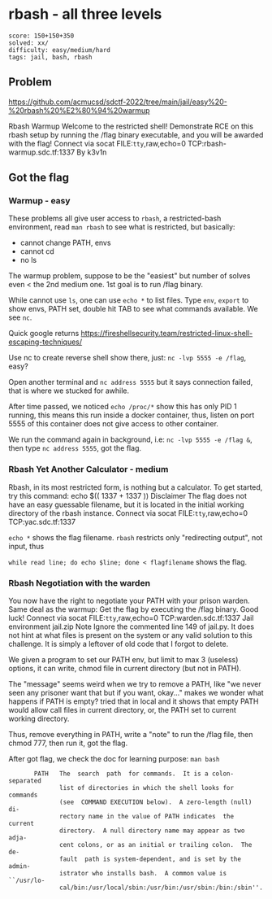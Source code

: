 # rbash - all three levels

```
score: 150+150+350
solved: xx/
difficulty: easy/medium/hard
tags: jail, bash, rbash
```

## Problem
https://github.com/acmucsd/sdctf-2022/tree/main/jail/easy%20-%20rbash%20%E2%80%94%20warmup

Rbash Warmup
Welcome to the restricted shell! Demonstrate RCE on this rbash setup by running the  /flag binary executable, and you will be awarded with the flag!
Connect via
socat FILE:`tty`,raw,echo=0 TCP:rbash-warmup.sdc.tf:1337
By k3v1n

## Got the flag
### Warmup - easy
These problems all give user access to `rbash`, a restricted-bash environment,
read `man rbash` to see what is restricted, but basically:

- cannot change PATH, envs
- cannot cd
- no ls

The warmup problem, suppose to be the "easiest" but number of solves even < the 2nd medium one.
1st goal is to run /flag binary.

While cannot use `ls`, one can use `echo *` to list files. Type `env`, `export` to
show envs, PATH set, double hit TAB to see what commands available. We see `nc`.

Quick google returns https://fireshellsecurity.team/restricted-linux-shell-escaping-techniques/

Use nc to create reverse shell show there, just: `nc -lvp 5555 -e /flag`, easy?

Open another terminal and `nc address 5555` but it says connection failed, that
is where we stucked for awhile.

After time passed, we noticed `echo /proc/*` show this has only PID 1 running,
this means this run inside a docker container, thus, listen on port 5555 of this
container does not give access to other container.

We run the command again in background, i.e: `nc -lvp 5555 -e /flag &`,
then type `nc address 5555`, got the flag.

### Rbash Yet Another Calculator - medium
Rbash, in its most restricted form, is nothing but a calculator. To get started, try this command: echo $(( 1337 + 1337 ))
Disclaimer
The flag does not have an easy guessable filename, but it is located in the initial working directory of the rbash instance.
Connect via
socat FILE:`tty`,raw,echo=0 TCP:yac.sdc.tf:1337

`echo *` shows the flag filename.
`rbash` restricts only "redirecting output", not input, thus

`while read line; do echo $line; done < flagfilename` shows the flag.

### Rbash Negotiation with the warden
You now have the right to negotiate your PATH with your prison warden. Same deal as the warmup: Get the flag by executing the /flag binary. Good luck!
Connect via
socat FILE:`tty`,raw,echo=0 TCP:warden.sdc.tf:1337
Jail environment
jail.zip
Note
Ignore the commented line 149 of jail.py. It does not hint at what files is present on the system or any valid solution to this challenge. It is simply a leftover of old code that I forgot to delete.

We given a program to set our PATH env, but limit to max 3 (useless) options,
it can write, chmod file in current directory (but not in PATH).

The "message" seems weird when we try to remove a PATH, like "we never seen any
prisoner want that but if you want, okay..." makes we wonder what happens if
PATH is empty? tried that in local and it shows that empty PATH would allow call
files in current directory, or, the PATH set to current working directory.

Thus, remove everything in PATH, write a "note" to run the /flag file, then
chmod 777, then run it, got the flag.

After got flag, we check the doc for learning purpose: `man bash`

```
       PATH   The  search  path  for commands.  It is a colon-separated
              list of directories in which the shell looks for commands
              (see  COMMAND EXECUTION below).  A zero-length (null) di‐
              rectory name in the value of PATH indicates  the  current
              directory.  A null directory name may appear as two adja‐
              cent colons, or as an initial or trailing colon.  The de‐
              fault  path is system-dependent, and is set by the admin‐
              istrator who installs bash.  A common value is ``/usr/lo‐
              cal/bin:/usr/local/sbin:/usr/bin:/usr/sbin:/bin:/sbin''.
```
